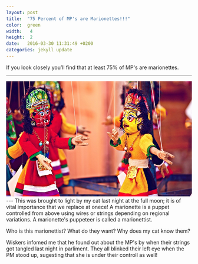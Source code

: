 ```yaml
---
layout: post
title:  "75 Percent of MP's are Marionettes!!!"
color:  green
width:   4 
height:  2
date:   2016-03-30 11:31:49 +0200
categories: jekyll update
---
```


If you look closely you’ll find that at least 75% of MP's are marionettes. 

---
<div style="text-align:center"><img src ="/assets/brexit/marionettes.jpg" /></div>
---
This was brought to light by my cat last night at the full moon; it is of vital importance that we replace at onece! A marionette is a puppet controlled from above using wires or strings depending on regional variations. A marionette's puppeteer is called a marionettist. 

Who is this marionettist? What do they want? Why does my cat know them?

Wiskers infomed me that he found out about the MP's by when their strings got tangled last night in parliment. They all blinked their left eye when the PM stood up, sugesting that she is under their controll as well!
